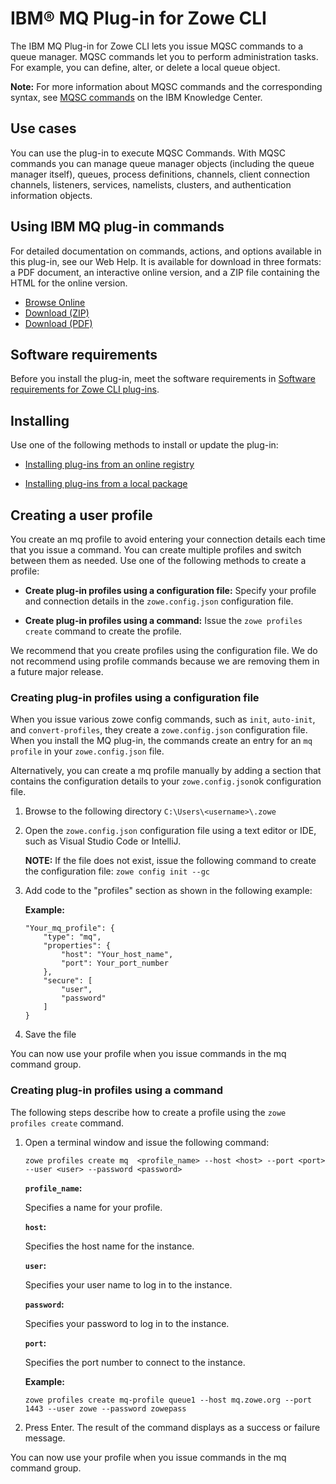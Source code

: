 # IBM® MQ Plug-in for Zowe CLI

The IBM MQ Plug-in for Zowe CLI lets you issue MQSC commands to a queue manager. MQSC commands let you to perform administration tasks. For example, you can define, alter, or delete a local queue object.

**Note:** For more information about MQSC commands and the corresponding syntax, see [MQSC commands](https://www.ibm.com/support/knowledgecenter/en/SSFKSJ_9.1.0/com.ibm.mq.ref.adm.doc/q085130_.htm) on the IBM Knowledge Center.

## Use cases

You can use the plug-in to execute MQSC Commands. With MQSC commands you can manage queue manager objects (including the queue manager itself), queues, process definitions, channels, client connection channels, listeners, services, namelists, clusters, and authentication information objects.

## Using IBM MQ plug-in commands

For detailed documentation on commands, actions, and options available in this plug-in, see our Web Help. It is available for download in three formats: a PDF document, an interactive online version, and a ZIP file containing the HTML for the online version.

- <a href="/v2.17.x/web_help/index.html" target="_blank">Browse Online</a>
- <a href="/v2.17.x/zowe_web_help.zip" target="_blank">Download (ZIP)</a>
- <a href="/v2.17.x/CLIReference_Zowe.pdf" target="_blank">Download (PDF)</a>

## Software requirements

Before you install the plug-in, meet the software requirements in [Software requirements for Zowe CLI plug-ins](cli-swreqplugins.md).

## Installing

Use one of the following methods to install or update the plug-in:

- [Installing plug-ins from an online registry](cli-installplugins.md#installing-plug-ins-from-an-online-registry)

- [Installing plug-ins from a local package](cli-installplugins.md#installing-plug-ins-from-a-local-package)

## Creating a user profile

You create an mq profile to avoid entering your connection details each time that you issue a command. You can create multiple profiles and switch between them as needed. Use one of the following methods to create a profile:

- **Create plug-in profiles using a configuration file:** Specify your profile and connection details in the `zowe.config.json` configuration file.

- **Create plug-in profiles using a command:** Issue the `zowe profiles create` command to create the profile.

We recommend that you create profiles using the configuration file. We do not recommend using profile commands because we are removing them in a future major release.


### Creating plug-in profiles using a configuration file

When you issue various zowe config commands, such as `init`, `auto-init`, and `convert-profiles`, they create a `zowe.config.json` configuration file. When you install the MQ plug-in, the commands create an entry for an `mq profile` in your `zowe.config.json` file.

Alternatively, you can create a mq profile manually by adding a section that contains the configuration details to your `zowe.config.json`ok configuration file.

1. Browse to the following directory `C:\Users\<username>\.zowe`

2. Open the `zowe.config.json` configuration file using a text editor or IDE, such as Visual Studio Code or IntelliJ. 

    **NOTE:** If the file does not exist, issue the following command to create the configuration file: `zowe config init --gc`

3. Add code to the "profiles" section as shown in the following example: 

    **Example:**
    ```
    "Your_mq_profile": {
        "type": "mq",
        "properties": {
            "host": "Your_host_name",
            "port": Your_port_number
        },
        "secure": [
            "user",
            "password"
        ]
    }
    ```
4. Save the file

You can now use your profile when you issue commands in the mq command group.

### Creating plug-in profiles using a command

The following steps describe how to create a profile using the `zowe profiles create` command.

1. Open a terminal window and issue the following command:

    ```
    zowe profiles create mq  <profile_name> --host <host> --port <port> --user <user> --password <password>
    ```

    **`profile_name`:**

    Specifies a name for your profile.

    **`host`:**

    Specifies the host name for the instance.

    **`user`:**

    Specifies your user name to log in to the instance.

    **`password`:**

    Specifies your password to log in to the instance.

    **`port`:**

    Specifies the port number to connect to the instance.

    **Example:**

    ```
    zowe profiles create mq-profile queue1 --host mq.zowe.org --port 1443 --user zowe --password zowepass
    ```

2. Press Enter. The result of the command displays as a success or failure message.

You can now use your profile when you issue commands in the mq command group.